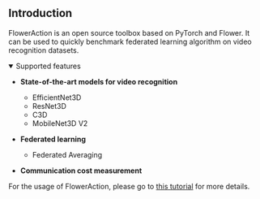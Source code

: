 ## Introduction
FlowerAction is an open source toolbox based on PyTorch and Flower. It can be used to quickly benchmark federated learning algorithm on video recognition datasets. 

<details open>
<summary>Supported features</summary>

- **State-of-the-art models for video recognition**

  - EfficientNet3D
  - ResNet3D
  - C3D
  - MobileNet3D V2 

- **Federated learning**

  - Federated Averaging

- **Communication cost measurement**

</details>

For the usage of FlowerAction, please go to [this tutorial](https://github.com/quynhkhanh96/flower-action/blob/master/tutorial.md) for more details.